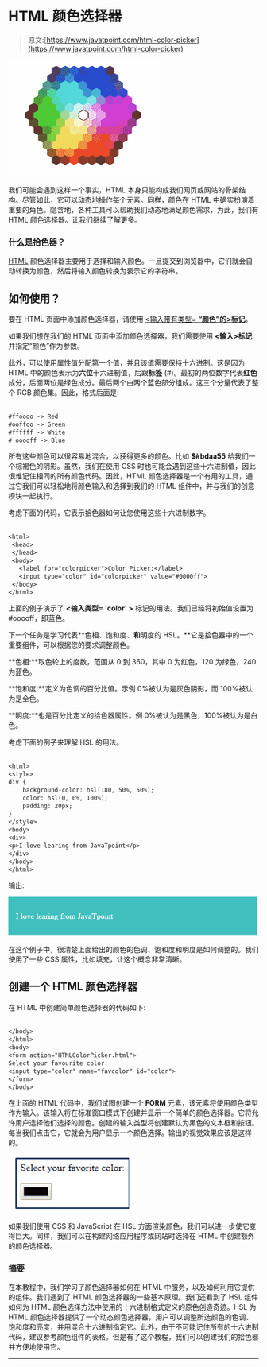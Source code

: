 # HTML 颜色选择器

> 原文:[https://www.javatpoint.com/html-color-picker](https://www.javatpoint.com/html-color-picker)

![HTML Color Picker](img/90354ed7aa287843c7eb809706203ea3.png)

我们可能会遇到这样一个事实，HTML 本身只能构成我们网页或网站的骨架结构。尽管如此，它可以动态地操作每个元素。同样，颜色在 HTML 中确实扮演着重要的角色。隐含地，各种工具可以帮助我们动态地满足颜色需求，为此，我们有 HTML 颜色选择器。让我们继续了解更多。

### 什么是拾色器？

[HTML](https://www.javatpoint.com/html-tutorial) 颜色选择器主要用于选择和输入颜色。一旦提交到浏览器中，它们就会自动转换为颜色，然后将输入颜色转换为表示它的字符串。

## 如何使用？

要在 HTML 页面中添加颜色选择器，请使用 [<输入带有类型= **“颜色”的>标记**](https://www.javatpoint.com/html-input-tag)。

如果我们想在我们的 HTML 页面中添加颜色选择器，我们需要使用 **<输入>标记**并指定“颜色”作为参数。

此外，可以使用属性值分配第一个值，并且该值需要保持十六进制。这是因为 HTML 中的颜色表示为**六位**十六进制值，后跟**标签** (#)。最初的两位数字代表**红色**成分，后面两位是绿色成分。最后两个由两个蓝色部分组成。这三个分量代表了整个 RGB 颜色集。因此，格式后面是:

```

#ffoooo -> Red
#ooffoo -> Green
#ffffff -> White
# ooooff -> Blue

```

所有这些颜色可以很容易地混合，以获得更多的颜色。比如 **$#bdaa55** 给我们一个棕褐色的阴影。虽然，我们在使用 CSS 时也可能会遇到这些十六进制值，因此很难记住相同的所有颜色代码。因此，HTML 颜色选择器是一个有用的工具，通过它我们可以轻松地将颜色输入和选择到我们的 HTML 组件中，并与我们的创意模块一起执行。

考虑下面的代码，它表示拾色器如何让您使用这些十六进制数字。

```

<html>
 <head>
 </head>
 <body>
   <label for="colorpicker">Color Picker:</label>
   <input type="color" id="colorpicker" value="#0000ff">
 </body>
</html>

```

上面的例子演示了 **<输入类型= 'color' >** 标记的用法。我们已经将初始值设置为#ooooff，即蓝色。

下一个任务是学习代表**色相、饱和度、**和**明度的 HSL。**它是拾色器中的一个重要组件，可以根据您的要求调整颜色。

**色相:**取色轮上的度数，范围从 0 到 360，其中 0 为红色，120 为绿色，240 为蓝色。

**饱和度:**定义为色调的百分比值。示例 0%被认为是灰色阴影，而 100%被认为是全色。

**明度:**也是百分比定义的拾色器属性。例 0%被认为是黑色，100%被认为是白色。

考虑下面的例子来理解 HSL 的用法。

```

<html>
<style>
div {
    background-color: hsl(180, 50%, 50%);
    color: hsl(0, 0%, 100%);
    padding: 20px;
}
</style>
<body>
<div>
<p>I love learing from JavaTpoint</p>
</div> 
</body>
</html>

```

输出:

![HTML Color Picker](img/909b5bfcf21c4582e11b4c1728aa3baa.png)

在这个例子中，很清楚上面给出的颜色的色调、饱和度和明度是如何调整的。我们使用了一些 CSS 属性，比如填充，让这个概念非常清晰。

## 创建一个 HTML 颜色选择器

在 HTML 中创建简单颜色选择器的代码如下:

```

</body>
</html>
<body>
<form action="HTMLColorPicker.html">
Select your favourite color:
<input type="color" name="favcolor" id="color">
</form>
</body>

```

在上面的 HTML 代码中，我们试图创建一个 **FORM** 元素，该元素将使用颜色类型作为输入。该输入将在标准窗口模式下创建并显示一个简单的颜色选择器。它将允许用户选择他们选择的颜色。创建的输入类型将创建默认为黑色的文本框和按钮。每当我们点击它，它就会为用户显示一个颜色选择。输出的视觉效果应该是这样的。

![HTML Color Picker](img/1cc50c5e6cc56884640c4c421b42dfe1.png)

如果我们使用 CSS 和 JavaScript 在 HSL 方面渲染颜色，我们可以进一步使它变得巨大。同样，我们可以在构建网络应用程序或网站时选择在 HTML 中创建额外的颜色选择器。

### 摘要

在本教程中，我们学习了颜色选择器如何在 HTML 中服务，以及如何利用它提供的组件。我们遇到了 HTML 颜色选择器的一些基本原理。我们还看到了 HSL 组件如何为 HTML 颜色选择方法中使用的十六进制格式定义的原色创造奇迹。HSL 为 HTML 颜色选择器提供了一个动态颜色选择器，用户可以调整所选颜色的色调、饱和度和亮度，并用混合十六进制指定它。此外，由于不可能记住所有的十六进制代码，建议参考颜色组件的表格。但是有了这个教程，我们可以创建我们的拾色器并方便地使用它。

* * *